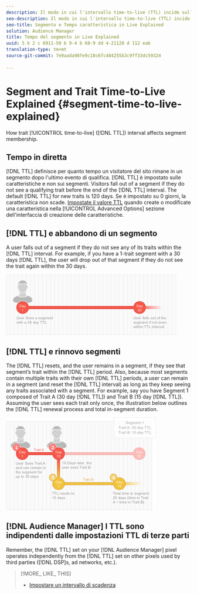 ```yaml
---
description: Il modo in cui l'intervallo time-to-live (TTL) incide sull'appartenenza al segmento.
seo-description: Il modo in cui l'intervallo time-to-live (TTL) incide sull'appartenenza al segmento.
seo-title: Segmento e Tempo caratteristica in Live Explained
solution: Audience Manager
title: Tempo del segmento in Live Explained
uuid: 5 b 2 c 6911-50 b 9-4 b 68-9 dd 4-21128 d 112 eab
translation-type: tm+mt
source-git-commit: 7e9aada98fe9c18c6fc484255b3c9ff33dc59324

---
```



# Segment and Trait Time-to-Live Explained {#segment-time-to-live-explained}

How trait [!UICONTROL time-to-live] ([!DNL TTL]) interval affects segment membership.

<!-- segment-ttl-explained.xml -->

## Tempo in diretta

[!DNL TTL] definisce per quanto tempo un visitatore del sito rimane in un segmento dopo l'ultimo evento di qualifica. [!DNL TTL] è impostato sulle caratteristiche e non sui segmenti. Visitors fall out of a segment if they do not see a qualifying trait before the end of the [!DNL TTL] interval. The default [!DNL TTL] for new traits is 120 days. Se è impostato su 0 giorni, la caratteristica non scade. [Impostate il valore TTL](../../features/traits/create-onboarded-rule-based-traits.md#set-expiration-interval) quando create o modificate una caratteristica nella [!UICONTROL Advanced Options] sezione dell'interfaccia di creazione delle caratteristiche.

## [!DNL TTL] e abbandono di un segmento

A user falls out of a segment if they do not see any of its traits within the [!DNL TTL] interval. For example, if you have a 1-trait segment with a 30 days [!DNL TTL], the user will drop out of that segment if they do not see the trait again within the 30 days.

![](assets/ttl_1.png)

## [!DNL TTL] e rinnovo segmenti

The [!DNL TTL] resets, and the user remains in a segment, if they see that segment’s trait within the [!DNL TTL] period. Also, because most segments contain multiple traits with their own [!DNL TTL] periods, a user can remain in a segment (and reset the [!DNL TTL] interval) as long as they keep seeing any traits associated with a segment. For example, say you have Segment 1 composed of Trait A (30 day [!DNL TTL]) and Trait B (15 day [!DNL TTL]). Assuming the user sees each trait only once, the illustration below outlines the [!DNL TTL] renewal process and total in-segment duration.

![](assets/ttl_2.png)

## [!DNL Audience Manager] I TTL sono indipendenti dalle impostazioni TTL di terze parti

Remember, the [!DNL TTL] set on your [!DNL Audience Manager] pixel operates independently from the [!DNL TTL] set on other pixels used by third parties ([!DNL DSP]s, ad networks, etc.).

>[!MORE_ LIKE_ THIS]
>
>* [Impostare un intervallo di scadenza](../../features/traits/create-onboarded-rule-based-traits.md#set-expiration-interval)

